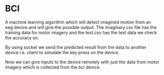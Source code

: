 # BCI
A machine learning algorithm which will detect imagined motion from an eeg device and will give the possible output.
The imaginary.csv file has the training data for motor imagery and the test.csv has the test data we check the accuracy on.

By using socket we send the predicted result from the data to another device i.e. client to simulate the key press on the device.

Now we can give inputs to the device remotely with just the data from motor imagery which is collected from the bci device.
